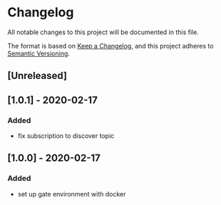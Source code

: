 # Changelog
All notable changes to this project will be documented in this file.


The format is based on [Keep a Changelog](https://keepachangelog.com/en/1.0.0/),
and this project adheres to [Semantic Versioning](https://semver.org/spec/v2.0.0.html).

## [Unreleased]

## [1.0.1] - 2020-02-17
### Added
- fix subscription to discover topic

## [1.0.0] - 2020-02-17
### Added
- set up gate environment with docker

